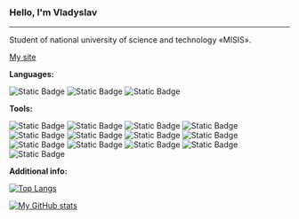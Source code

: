 ### Hello, I'm Vladyslav

---

Student of national university of science and technology «MISIS».

[My site](https://gnomesite.ru/)

**Languages:**

![Static Badge](https://img.shields.io/badge/Python-%23F52A3B) ![Static Badge](https://img.shields.io/badge/JavaScript-%23F52A3B) ![Static Badge](https://img.shields.io/badge/HTML/CSS-%23F52A3B)

**Tools:**

![Static Badge](https://img.shields.io/badge/Django-%23F52A3B) ![Static Badge](https://img.shields.io/badge/drf-%23F52A3B) ![Static Badge](https://img.shields.io/badge/postgreSQL-%23F52A3B) ![Static Badge](https://img.shields.io/badge/jquery-%23F52A3B) ![Static Badge](https://img.shields.io/badge/bootstrap-%23F52A3B) ![Static Badge](https://img.shields.io/badge/Figma-%23F52A3B) ![Static Badge](https://img.shields.io/badge/Firebird-%23F52A3B) ![Static Badge](https://img.shields.io/badge/PyQt-%23F52A3B) ![Static Badge](https://img.shields.io/badge/SQLite-%23F52A3B) ![Static Badge](https://img.shields.io/badge/nginx-%23F52A3B) ![Static Badge](https://img.shields.io/badge/gunicorn-%23F52A3B) ![Static Badge](https://img.shields.io/badge/Photoshop-%23F52A3B) ![Static Badge](https://img.shields.io/badge/Illustrator-%23F52A3B)

**Additional info:**

[![Top Langs](https://github-readme-stats.vercel.app/api/top-langs/?username=kravasos5&layout=compact)](https://github.com/kravasos5)

[![My GitHub stats](https://github-readme-stats.vercel.app/api?username=kravasos5&hide=stars,issues,contribs)](https://github.com/kravasos5)